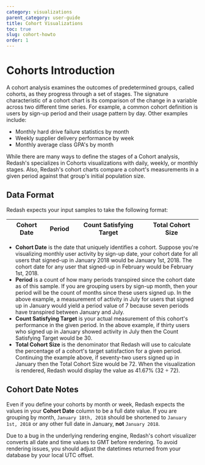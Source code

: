 ```yaml
---
category: visualizations
parent_category: user-guide
title: Cohort Visualizations
toc: true
slug: cohort-howto
order: 1
---
```


# Cohorts Introduction

A cohort analysis examines the outcomes of predetermined groups, called cohorts, as they progress through a set of stages. The signature characteristic of a cohort chart is its comparison of the change in a variable across two different time series. For example, a common cohort definition is users by sign-up period and their usage pattern by day. Other examples include:

- Monthly hard drive failure statistics by month
- Weekly supplier delivery performance by week
- Monthly average class GPA's by month

While there are many ways to define the stages of a Cohort analysis, Redash's specializes in Cohorts visualizations with daily, weekly, or monthly stages. Also, Redash's cohort charts compare a cohort's measurements in a given period against that group's initial population size.

## Data Format

Redash expects your input samples to take the following format:

| Cohort Date |   Period   |  Count Satisfying Target   | Total Cohort Size |
|-------------|------------|----------------------------|-------------------|
    

- **Cohort Date** is the date that uniquely identifies a cohort. Suppose you're visualizing monthly user activity by sign-up date, your cohort date for all users that signed-up in January 2018 would be January 1st, 2018. The cohort date for any user that signed-up in February would be February 1st, 2018.
- **Period** is a count of how many periods transpired since the cohort date as of this sample. If you are grouping users by sign-up month, then your period will be the count of months since these users signed up. In the above example, a measurement of activity in July for users that signed up in January would yield a period value of 7 because seven periods have transpired between January and July.
- **Count Satisfying Target** is your actual measurement of this cohort's performance in the given period. In the above example, if thirty users who signed up in January showed activity in July then the Count Satisfying Target would be 30.
- **Total Cohort Size** is the denominator that Redash will use to calculate the percentage of a cohort's target satisfaction for a given period. Continuing the example above, if seventy-two users signed up in January then the Total Cohort Size would be 72. When the visualization is rendered, Redash would display the value as 41.67% (32 ÷ 72).

## Cohort Date Notes

Even if you define your cohorts by month or week, Redash expects the values in your **Cohort Date** column to be a full date value. If you are grouping by month, `January 18th, 2018` should be shortened to `January 1st, 2018` or any other full date in January, **not** `January 2018`.

Due to a bug in the underlying rendering engine, Redash's cohort visualizer converts all date and time values to GMT before rendering. To avoid rendering issues, you should adjust the datetimes returned from your database by your local UTC offset.
